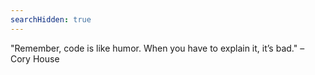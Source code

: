 ```yaml
---
searchHidden: true
---
```


"Remember, code is like humor. When you have to explain it, it’s bad." – Cory House